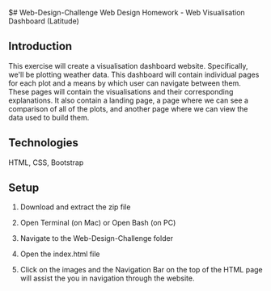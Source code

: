 $# Web-Design-Challenge
Web Design Homework - Web Visualisation Dashboard (Latitude)

## Introduction

This exercise will create a visualisation dashboard website. Specifically, we'll be plotting weather data. This dashboard will contain individual pages for each plot and a means by which user can navigate between them. These pages will contain the visualisations and their corresponding explanations. It also contain a landing page, a page where we can see a comparison of all of the plots, and another page where we can view the data used to build them.

## Technologies
 
HTML, CSS, Bootstrap
 
## Setup 

1. Download and extract the zip file

2. Open Terminal (on Mac) or Open Bash (on PC)

3. Navigate to the Web-Design-Challenge folder

4. Open the index.html file

5. Click on the images and the Navigation Bar on the top of the HTML page will assist the you in navigation through the website.